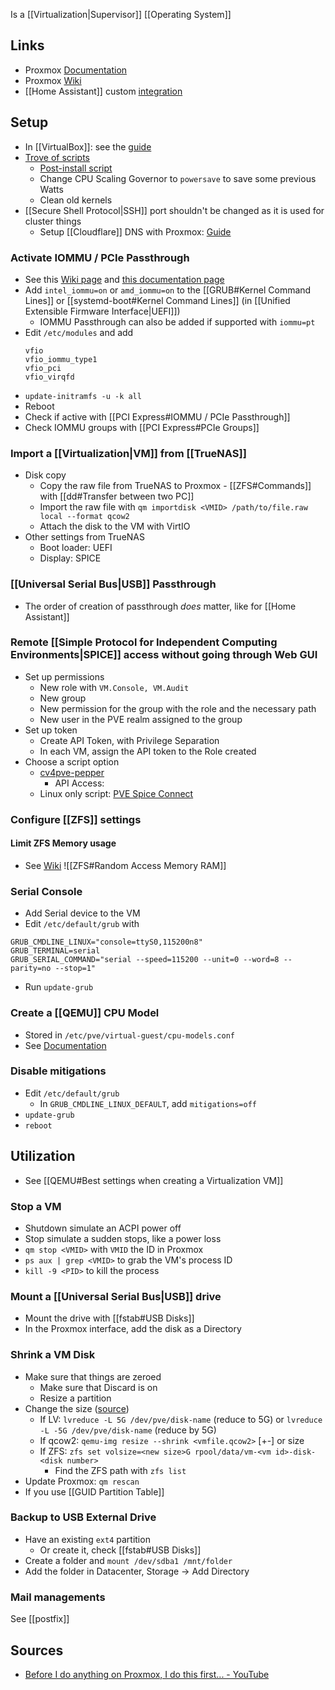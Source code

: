 Is a [[Virtualization|Supervisor]] [[Operating System]]
## Links
- Proxmox [Documentation](https://pve.proxmox.com/pve-docs/)
- Proxmox [Wiki](https://pve.proxmox.com/wiki/Main_Page)
- [[Home Assistant]] custom [integration](https://github.com/dougiteixeira/proxmoxve)
## Setup
- In [[VirtualBox]]: see the [guide](https://pve.proxmox.com/wiki/Proxmox_VE_inside_VirtualBox)
- [Trove of scripts](https://community-scripts.github.io/ProxmoxVE/)
	- [Post-install script](https://community-scripts.github.io/ProxmoxVE/scripts?id=post-pve-install)
	- Change CPU Scaling Governor to `powersave` to save some previous Watts
	- Clean old kernels
- [[Secure Shell Protocol|SSH]] port shouldn't be changed as it is used for cluster things
	- Setup [[Cloudflare]] DNS with Proxmox: [Guide](https://3os.org/infrastructure/proxmox/lets-encrypt-cloudflare/)
### Activate IOMMU / PCIe Passthrough
- See this [Wiki page](https://pve.proxmox.com/wiki/PCI_Passthrough) and [this documentation page](https://pve.proxmox.com/pve-docs/chapter-qm.html#qm_pci_passthrough)
- Add `intel_iommu=on` or `amd_iommu=on` to the [[GRUB#Kernel Command Lines]] or [[systemd-boot#Kernel Command Lines]] (in [[Unified Extensible Firmware Interface|UEFI]])
	- IOMMU Passthrough can also be added if supported with `iommu=pt`
- Edit `/etc/modules` and add 
	```
	vfio
	vfio_iommu_type1
	vfio_pci
	vfio_virqfd
	```
- `update-initramfs -u -k all`
- Reboot
- Check if active with [[PCI Express#IOMMU / PCIe Passthrough]]
- Check IOMMU groups with [[PCI Express#PCIe Groups]]
### Import a [[Virtualization|VM]] from [[TrueNAS]]
- Disk copy
	- Copy the raw file from TrueNAS to Proxmox - [[ZFS#Commands]] with [[dd#Transfer between two PC]]
	- Import the raw file with `qm importdisk <VMID> /path/to/file.raw local --format qcow2`
	- Attach the disk to the VM with VirtIO
- Other settings from TrueNAS
	- Boot loader: UEFI
	- Display: SPICE
### [[Universal Serial Bus|USB]] Passthrough
- The order of creation of passthrough *does* matter, like for [[Home Assistant]]
### Remote [[Simple Protocol for Independent Computing Environments|SPICE]] access without going through Web GUI
- Set up permissions
	- New role with `VM.Console, VM.Audit`
	- New group
	- New permission for the group with the role and the necessary path
	- New user in the PVE realm assigned to the group
- Set up token
	- Create API Token, with Privilege Separation
	- In each VM, assign the API token to the Role created
- Choose a script option
	- [cv4pve-pepper](https://github.com/Corsinvest/cv4pve-pepper)
		- API Access: 
	- Linux only script: [PVE Spice Connect](https://gitlab.com/pawlakm/pve-spice-connect)
### Configure [[ZFS]] settings
#### Limit ZFS Memory usage
- See [Wiki](https://pve.proxmox.com/wiki/ZFS_on_Linux#sysadmin_zfs_limit_memory_usage)
![[ZFS#Random Access Memory RAM]]
### Serial Console
- Add Serial device to the VM
- Edit `/etc/default/grub` with
```
GRUB_CMDLINE_LINUX="console=ttyS0,115200n8"
GRUB_TERMINAL=serial
GRUB_SERIAL_COMMAND="serial --speed=115200 --unit=0 --word=8 --parity=no --stop=1"
```
- Run `update-grub`
### Create a [[QEMU]] CPU Model
- Stored in `/etc/pve/virtual-guest/cpu-models.conf`
- See [Documentation](https://pve.proxmox.com/pve-docs-7/cpu-models.conf.5.html)
### Disable mitigations
- Edit `/etc/default/grub`
	- In `GRUB_CMDLINE_LINUX_DEFAULT`, add `mitigations=off`
- `update-grub`
- `reboot`
## Utilization
- See [[QEMU#Best settings when creating a Virtualization VM]]
### Stop a VM
- Shutdown simulate an ACPI power off
- Stop simulate a sudden stops, like a power loss
- `qm stop <VMID>` with `VMID` the ID in Proxmox
- `ps aux | grep <VMID>` to grab the VM's process ID
- `kill -9 <PID>` to kill the process
### Mount a [[Universal Serial Bus|USB]] drive
- Mount the drive with [[fstab#USB Disks]]
- In the Proxmox interface, add the disk as a Directory
### Shrink a VM Disk
- Make sure that things are zeroed
	- Make sure that Discard is on
	- Resize a partition
- Change the size ([source](https://www.reddit.com/r/Proxmox/comments/qtpulx/shrink_disk_size_of_vm/))
	- If LV: `lvreduce -L 5G /dev/pve/disk-name` (reduce to 5G) or `lvreduce -L -5G /dev/pve/disk-name` (reduce by 5G)
	- If qcow2: `qemu-img resize --shrink <vmfile.qcow2>` [+-] or size
	- If ZFS:  `zfs set volsize=<new size>G rpool/data/vm-<vm id>-disk-<disk number>`
		- Find the ZFS path with `zfs list`
- Update Proxmox: `qm rescan`
- If you use [[GUID Partition Table]]
### Backup to USB External Drive
- Have an existing `ext4` partition
	- Or create it, check [[fstab#USB Disks]]
- Create a folder and `mount /dev/sdba1 /mnt/folder`
- Add the folder in Datacenter, Storage → Add Directory
### Mail managements
See [[postfix]]
## Sources
-  [Before I do anything on Proxmox, I do this first...  - YouTube](https://www.youtube.com/watch?v=GoZaMgEgrHw)

